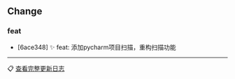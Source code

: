 ## Change

### feat
- [6ace348] ✨ feat: 添加pycharm项目扫描，重构扫描功能

---
📋 [查看完整更新日志](https://github.com/caolib/my-tools/compare/v1.4.5...v1.4.6)

